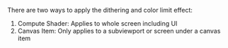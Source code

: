 There are two ways to apply the dithering and color limit effect:
1. Compute Shader: Applies to whole screen including UI
2. Canvas Item: Only applies to a subviewport or screen under a canvas item
